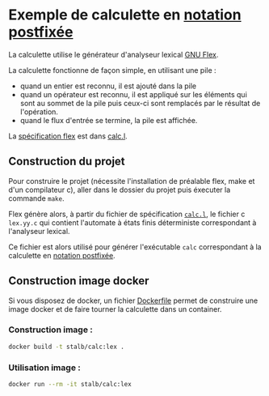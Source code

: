 # Exemple de calculette en [notation postfixée](https://fr.wikipedia.org/wiki/Notation_polonaise_inverse)

La calculette utilise le générateur d'analyseur lexical 
[GNU Flex](https://fr.wikipedia.org/wiki/Flex_(logiciel)).

La calculette fonctionne de façon simple, en utilisant une pile : 
- quand un entier est reconnu, il est ajouté dans la pile
- quand un opérateur est reconnu, il est appliqué sur 
  les éléments qui sont au sommet de la pile puis ceux-ci sont 
  remplacés par le résultat de l'opération. 
- quand le flux d'entrée se termine, la pile est affichée.

La [spécification flex](https://westes.github.io/flex/manual/) est dans [calc.l](calc.l).


## Construction du projet

Pour construire le projet (nécessite l'installation de préalable flex, make et d'un compilateur c), 
aller dans le dossier du projet puis éxecuter la commande `make`. 

Flex génère alors, à partir du fichier de spécification [`calc.l`](calc.l), 
le fichier c `lex.yy.c` qui contient l'automate à états finis déterministe 
correspondant à l'analyseur lexical.

Ce fichier est alors utilisé pour générer l'exécutable `calc` 
correspondant à la calculette en 
[notation postfixée](https://fr.wikipedia.org/wiki/Notation_polonaise_inverse).

## Construction image docker

Si vous disposez de docker, un fichier [Dockerfile](Dockerfile) 
permet de construire une image docker et de faire tourner 
la calculette dans un container.

### Construction image : 

```bash
docker build -t stalb/calc:lex .
```

### Utilisation image : 

```bash
docker run --rm -it stalb/calc:lex
```